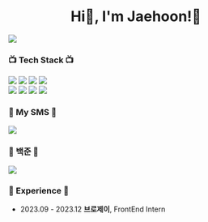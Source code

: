 
<h1 align ="center">Hi👋, I'm Jaehoon!🤗</h1> 
<div>
<a href="https://github.com/devxb/gitanimals">
  <img src="https://render.gitanimals.org/farms/zeno0104"/>
</a>
</div>

### <p>📺 Tech Stack 📺</p>

<div>
  <img src="https://img.shields.io/badge/HTML-E34F26?style=for-the-badge&logo=HTML5&logoColor=white">
  <img src="https://img.shields.io/badge/CSS-1572B6?style=for-the-badge&logo=CSS3&logoColor=white">
  <img src="https://img.shields.io/badge/JAVA_SCRIPT-F7DF1E?style=for-the-badge&logo=JavaScript&logoColor=white">
<!--   <img src="https://img.shields.io/badge/TypeScript-3178C6.svg?&style=for-the-badge&logo=TypeScript&logoColor=white"> -->
  <img src="https://img.shields.io/badge/React_Native-61DAFB?style=for-the-badge&logo=react&logoColor=white">
</div>  
<div>
  <img src="https://img.shields.io/badge/React-61DAFB?style=for-the-badge&logo=react&logoColor=white">
  <img src="https://img.shields.io/badge/Mobx-FF9955?style=for-the-badge&logo=Mobx&logoColor=white">
  <img src="https://img.shields.io/badge/Supabase-3FCF8E?style=for-the-badge&logo=Supabase&logoColor=white">
  <img src="https://img.shields.io/badge/zustand-%2320232a.svg?style=for-the-badge&logo=zustand&logoColor=%2361DAFB">
</div>
<div>
<!--   <img src="https://img.shields.io/badge/REACT-0088CC?style=for-the-badge&logo=react&logoColor=white"> -->
<!--   <img src="https://img.shields.io/badge/TypeScript-3178C6?style=for-the-badge&logo=TypeScript&logoColor=white"> -->
<!--   <img src="https://img.shields.io/badge/Next.js-000000?style=for-the-badge&logo=Next.js&logoColor=white"> -->
<!--   ### <p align="center">📙 Studying 📙</p> -->
</div>


### <p>🌈 My SMS 🌈</p>
<div>
  <a href="https://velog.io/@zenoo97/posts">
    <img src="https://img.shields.io/badge/Velog-20C997?style=for-the-badge&logo=Velog&logoColor=white">
  </a>
</div>

### <p>🌱 백준 🌱</p>
<div>
<img src="http://mazassumnida.wtf/api/v2/generate_badge?boj=jeno0104">
</div>
<div>


</div>

### <p>🙏 Experience 🙏</p>
- 2023.09 - 2023.12 **브로제이**, FrontEnd Intern
  
